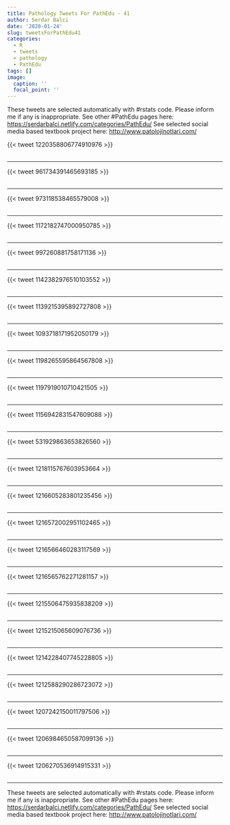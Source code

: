 ```yaml
---
title: Pathology Tweets For PathEdu - 41
author: Serdar Balci
date: '2020-01-24'
slug: tweetsForPathEdu41
categories:
  - R
  - tweets
  - pathology
  - PathEdu
tags: []
image:
  caption: ''
  focal_point: ''
---
```



These tweets are selected automatically with #rstats code. Please inform me if any is inappropriate.
See other #PathEdu pages here: https://serdarbalci.netlify.com/categories/PathEdu/ 
See selected social media based textbook project here: http://www.patolojinotlari.com/

{{< tweet 1220358806774910976 >}}
<br>
<br>
<hr>
{{< tweet 961734391465693185 >}}
<br>
<br>
<hr>
{{< tweet 973118538465579008 >}}
<br>
<br>
<hr>
{{< tweet 1172182747000950785 >}}
<br>
<br>
<hr>
{{< tweet 997260881758171136 >}}
<br>
<br>
<hr>
{{< tweet 1142382976510103552 >}}
<br>
<br>
<hr>
{{< tweet 1139215395892727808 >}}
<br>
<br>
<hr>
{{< tweet 1093718171952050179 >}}
<br>
<br>
<hr>
{{< tweet 1198265595864567808 >}}
<br>
<br>
<hr>
{{< tweet 1197919010710421505 >}}
<br>
<br>
<hr>
{{< tweet 1156942831547609088 >}}
<br>
<br>
<hr>
{{< tweet 531929863653826560 >}}
<br>
<br>
<hr>
{{< tweet 1218115767603953664 >}}
<br>
<br>
<hr>
{{< tweet 1216605283801235456 >}}
<br>
<br>
<hr>
{{< tweet 1216572002951102465 >}}
<br>
<br>
<hr>
{{< tweet 1216566460283117569 >}}
<br>
<br>
<hr>
{{< tweet 1216565762271281157 >}}
<br>
<br>
<hr>
{{< tweet 1215506475935838209 >}}
<br>
<br>
<hr>
{{< tweet 1215215065609076736 >}}
<br>
<br>
<hr>
{{< tweet 1214228407745228805 >}}
<br>
<br>
<hr>
{{< tweet 1212588290286723072 >}}
<br>
<br>
<hr>
{{< tweet 1207242150011797506 >}}
<br>
<br>
<hr>
{{< tweet 1206984650587099136 >}}
<br>
<br>
<hr>
{{< tweet 1206270536914915331 >}}
<br>
<br>
<hr>


These tweets are selected automatically with #rstats code. Please inform me if any is inappropriate.
See other #PathEdu pages here: https://serdarbalci.netlify.com/categories/PathEdu/ 
See selected social media based textbook project here: http://www.patolojinotlari.com/

